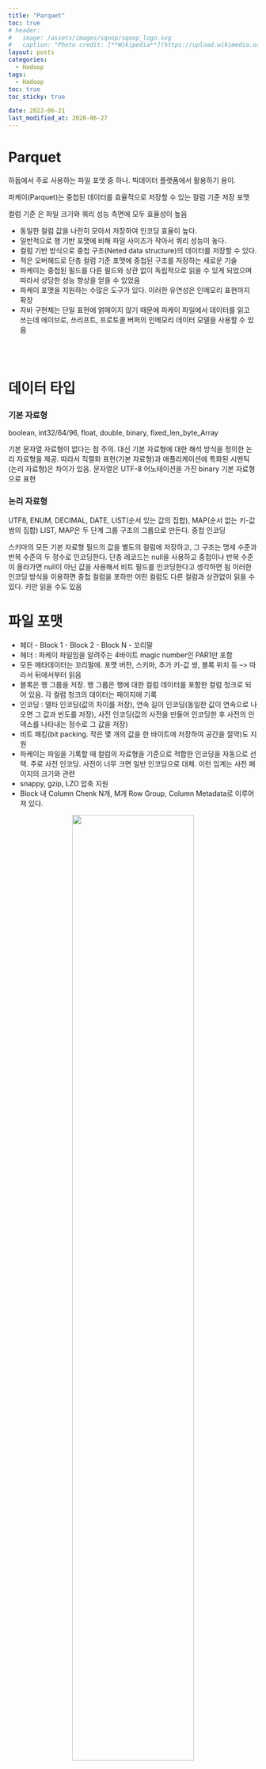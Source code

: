 ```yaml
---
title: "Parquet"
toc: true
# header:
#   image: /assets/images/sqoop/sqoop_logo.svg
#   caption: "Photo credit: [**Wikipedia**](https://upload.wikimedia.org/wikipedia/commons/b/b4/Apache_Sqoop_logo.svg)"
layout: posts
categories:
  - Hadoop
tags:
  - Hadoop
toc: true
toc_sticky: true

date: 2022-06-21
last_modified_at: 2020-06-27
---
```


# Parquet

하둡에서 주로 사용하는 파일 포맷 중 하나. 빅데이터 플랫폼에서 활용하기 용이.

파케이(Parquet)는 중첩된 데이터를 효율적으로 저장할 수 있는 컬럼 기준 저장 포맷

컬럼 기준 은 파일 크기와 쿼리 성능 측면에 모두 효율성이 높음

- 동일한 컬럼 값을 나란히 모아서 저장하여 인코딩 효율이 높다.
- 일반적으로 행 기반 포맷에 비해 파일 사이즈가 작아서 쿼리 성능이 놓다.
- 컬럼 기반 방식으로 중첩 구조(Neted data structure)의 데이터를 저장할 수 있다.
- 적은 오버헤드로 단층 컬럼 기준 포맷에 중첩된 구조를 저장하는 새로운 기술
- 파케이는 중첩된 필드를 다른 필드와 상관 없이 독립적으로 읽을 수 있게 되었으며 따라서 상당한 성능 향상을 얻을 수 있었음
- 파케이 포맷을 지원하는 수많은 도구가 있다. 이러한 유연성은 인메모리 표현까지 확장
- 자바 구현체는 단일 표현에 얽매이지 않기 때문에 파케이 파일에서 데이터를 읽고 쓰는데 에이브로, 쓰리프트, 프로토콜 버퍼의 인메모리 데이터 모델을 사용할 수 있음

<br><br>

# 데이터 타입

### 기본 자료형

boolean, int32/64/96, float, double, binary, fixed_len_byte_Array

기본 문자열 자료형이 없다는 점 주의. 대신 기본 자료형에 대한 해석 방식을 정의한 논리 자료형을 제공. 따라서 직렬화 표현(기본 자료형)과 애플리케이션에 특화된 시맨틱(논리 자료형)은 차이가 있음. 문자열은 UTF-8 어노테이션을 가진 binary 기본 자료형으로 표현

### 논리 자료형

UTF8, ENUM, DECIMAL, DATE, LIST(순서 있는 값의 집합), MAP(순서 없는 키-값 쌍의 집합)
LIST, MAP은 두 단계 그룹 구조의 그룹으로 만든다.
중첩 인코딩

스키마의 모든 기본 자료형 필드의 값을 별도의 컬럼에 저장하고, 그 구조는 명세 수준과 반복 수준의 두 정수로 인코딩한다.
단층 레코드는 null을 사용하고 중첩이나 반복 수준이 올라가면 null이 아닌 값을 사용해서 비트 필드를 인코딩한다고 생각하면 됨
이러한 인코딩 방식을 이용하면 중첩 컬럼을 포하만 어떤 컬럼도 다른 컬럼과 상관없이 읽을 수 있다. 키만 읽을 수도 있음

# 파일 포맷

- 헤더 - Block 1 - Block 2 - Block N - 꼬리말
- 헤더 : 파케이 파일임을 알려주는 4바이트 magic number인 PAR1만 포함
- 모든 메타데이터는 꼬리말에. 포맷 버전, 스키마, 추가 키-값 쌍, 블록 위치 등 –> 따라서 뒤에서부터 읽음
- 블록은 행 그룹을 저장. 행 그룹은 행에 대한 컬럼 데이터를 포함한 컬럼 청크로 되어 있음. 각 컬럼 청크의 데이터는 페이지에 기록
- 인코딩 : 델타 인코딩(값의 차이를 저장), 연속 길이 인코딩(동일한 값이 연속으로 나오면 그 값과 빈도를 저장), 사전 인코딩(값의 사전을 만들어 인코딩한 후 사전의 인덱스를 나타내는 정수로 그 값을 저장)
- 비트 패킹(bit packing. 작은 몇 개의 값을 한 바이트에 저장하여 공간을 절약)도 지원
- 파케이는 파일을 기록할 때 컬럼의 자료형을 기준으로 적합한 인코딩을 자동으로 선택. 주로 사전 인코딩. 사전이 너무 크면 일반 인코딩으로 대체. 이런 임계는 사전 페이지의 크기와 관련
- snappy, gzip, LZO 압축 지원
- Block 내 Column Chenk N개, M개 Row Group, Column Metadata로 이루어져 있다.

<div align='center'>
<img src='https://user-images.githubusercontent.com/45858414/174797621-4dc73e2c-7c0e-4c2f-8af2-d13f21e04731.png' width='70%' />
</div>

```
4-byte magic number "PAR1"
<Column 1 Chunk 1 + Column Metadata>
<Column 2 Chunk 1 + Column Metadata>
...
<Column N Chunk 1 + Column Metadata> // 행 그룹 1 (N 개의 Column Chunk)
<Column 1 Chunk 2 + Column Metadata>
<Column 2 Chunk 2 + Column Metadata>
...
<Column N Chunk 2 + Column Metadata> // 행 그룸 2 (N 개의 Column Chunk)
...
<Column 1 Chunk M + Column Metadata>
<Column 2 Chunk M + Column Metadata>
...
<Column N Chunk M + Column Metadata> // 행그룹 M (N 개의 Column Chunk)
File Metadata
4-byte length in bytes of file metadata
```

<br>

테이블 형태

<div align='center'>
<img src='https://user-images.githubusercontent.com/45858414/174798038-f8f0d27f-455e-440c-85a2-6aca7292ec43.png' width='70%'>
</div>

<br>

꼬리말에 모든 metadata 정보가 들어있으며, offset of first data page를 가지고 있음

<div align='center'>
<img src='https://user-images.githubusercontent.com/45858414/174798176-38421bda-4e1e-4f4f-8406-1c7339c60524.png' width='70%'>
</div>

# 설정

파케이 파일의 속성은 파일 기록 시점에 정해짐

ParquetOutputFormat 속성

- parquet.block.size : 블록의 바이트 크기(행 그룹, int, default: 128MB)
- parquet.page.size : 페이지의 바이트 크기 (int, default: 1MB)
- parquet.dictionary.page.size : 일반 인코딩으로 돌아가기 전의 사전의 최대 허용 바이트 크기 (int, default: 1MB)
- parquet.enable.dictionary : 사전 인코딩 사용여부 (bool, default: True)
- parquet.compression : 사용할 압축 종류 (string)

블록 크기 : 스캔 효율성과 메모리 사용률 사이의 트레이드오프 관계 고려

- 블록 크기를 크게: 더 많은 행을 가지므로 순차 I/O성능을 높일 수 있어 효율적인 스캔. 하지만 개별 블록을 읽고 쓸 때 모든 데이터가 메모리에 저장되어야 하기 때문에 너무 큰 블록을 사용하는 것은 한계가 있음
- HDFS 블록 크기보다 크면 안됨 (HDFS 블록 기본은 128MB)

페이지 : 파케이 파일의 최소 저장 단위. 원하는 행을 읽기 위해서는 그 행을 포함한 페이지의 압축을 해제하고 디코딩 해야 함

- 단일 행 검색은 페이지가 작을수록 효율적. 원하는 값 찾기 전에 읽어야하는 값이 더 적어짐
- 페이지가 작으면 필요한 페이지의 수가 늘어나 추가적인 메타데이터로 인해 저장 용량과 처리 시간이 증가하는 단점이 있음

Mimumum/Maximum Filtering

- Parquet 2.0 이후부터, row group 별 min/max statistics 값을 가진다. 이를 통해 필요 없는 row group들을 제거할 수 있다.
- 만약 SELECT \* FROM TABLE WHERE A < 10 의 Query가 요청되었을 때,
  각 Row group이 가지는 min, max 값이랑 overlap이 되는 row group만 반환하게 된다.

<br><br>

# Parquet 파일 포맷 보는 법

Parquet 파일을 보기 위해서는 parquet-tools 가 필요하다.

```bash
# 1. hdfs에 저장 되어 있는 parquet 파일 꺼내기
hdfs dfs -get `파일경로` `받을경로`

# 2. parquet 파일 보기
parquet-tools dump `파일` | more
```
